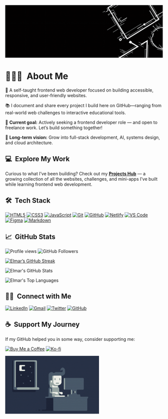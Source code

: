 <div align="center">
    <img src="./img/top_banner.gif" alt="CodingWithJiro GitHub Banner ">
</div>

# 👨🏻‍💻 &nbsp;About Me

🧠 A self-taught frontend web developer focused on building accessible, responsive, and user-friendly websites.

📚 I document and share every project I build here on GitHub—ranging from real-world web challenges to interactive educational tools.

🎯 **Current goal:** Actively seeking a frontend developer role — and open to freelance work. Let’s build something together!

🚀 **Long-term vision:** Grow into full-stack development, AI, systems design, and cloud architecture.

## 💻 &nbsp;Explore My Work

Curious to what I’ve been building? Check out my **[Projects Hub](https://github.com/CodingWithJiro/Projects)** — a growing collection of all the websites, challenges, and mini-apps I’ve built while learning frontend web development.

## 🛠 &nbsp;Tech Stack

[<img alt="HTML5" src="https://img.shields.io/badge/-HTML5-E34F26?style=flat-square&logo=html5&logoColor=white" />](https://developer.mozilla.org/en-US/docs/Web/HTML)
[<img alt="CSS3" src="https://img.shields.io/badge/-CSS3-1572B6?style=flat-square&logo=css3&logoColor=white" />](https://developer.mozilla.org/en-US/docs/Web/CSS)
[<img alt="JavaScript" src="https://img.shields.io/badge/-JavaScript-F7DF1E?style=flat-square&logo=javascript&logoColor=black" />](https://developer.mozilla.org/en-US/docs/Web/JavaScript)
[<img alt="Git" src="https://img.shields.io/badge/-Git-F05032?style=flat-square&logo=git&logoColor=white" />](https://git-scm.com/)
[<img alt="GitHub" src="https://img.shields.io/badge/-GitHub-181717?style=flat-square&logo=github&logoColor=white" />](https://github.com/)
[<img alt="Netlify" src="https://img.shields.io/badge/-Netlify-00C7B7?style=flat-square&logo=netlify&logoColor=white" />](https://www.netlify.com/)
[<img alt="VS Code" src="https://img.shields.io/badge/-VS%20Code-007ACC?style=flat-square&logo=visual-studio-code&logoColor=white" />](https://code.visualstudio.com/)
[<img alt="Figma" src="https://img.shields.io/badge/-Figma-F24E1E?style=flat-square&logo=figma&logoColor=white" />](https://www.figma.com/)
[<img alt="Markdown" src="https://img.shields.io/badge/-Markdown-000000?style=flat-square&logo=markdown&logoColor=white" />](https://www.markdownguide.org/)

## 📈 &nbsp;GitHub Stats

<p align="left">
  <img src="https://komarev.com/ghpvc/?username=CodingWithJiro&style=flat-square&color=CC0022" alt="Profile views"/>
  <img src="https://img.shields.io/github/followers/CodingWithJiro?label=Followers&style=flat-square&color=CC0022" alt="GitHub Followers"/>
</p>

[![Elmar’s GitHub Streak](https://streak-stats.demolab.com/?user=CodingWithJiro&theme=default&background=0D0D0D&ring=FF0033&fire=FF0033&currStreakLabel=00E0FF&sideNums=FF0033&sideLabels=00E0FF&currStreakNum=FF0033&dates=ffffff)](https://github.com/CodingWithJiro)

![Elmar's GitHub Stats](https://github-readme-stats.vercel.app/api?username=CodingWithJiro&show_icons=true&title_color=FF0033&text_color=ffffff&icon_color=00E0FF&bg_color=0D0D0D&hide=prs,issues,contribs)

![Elmar's Top Languages](https://github-readme-stats.vercel.app/api/top-langs/?username=CodingWithJiro&layout=compact&langs_count=6&title_color=FF0033&text_color=FFFFFF&bg_color=0D0D0D)

## 🤝🏻 &nbsp;Connect with Me

[![LinkedIn](https://img.shields.io/badge/LinkedIn-0A66C2?style=for-the-badge&logo=linkedin&logoColor=white)](https://www.linkedin.com/)
[![Gmail](https://img.shields.io/badge/Gmail-D14836?style=for-the-badge&logo=gmail&logoColor=white)](mailto:chavezelmar03@gmail.com)
[![Twitter](https://img.shields.io/badge/Twitter-1DA1F2?style=for-the-badge&logo=twitter&logoColor=white)](https://twitter.com/)
[![GitHub](https://img.shields.io/badge/GitHub-181717?style=for-the-badge&logo=github&logoColor=white)](https://github.com/CodingWithJiro)

## ☕ &nbsp;Support My Journey

If my GitHub helped you in some way, consider supporting me:

[<img alt="Buy Me a Coffee" src="https://cdn.buymeacoffee.com/buttons/v2/default-yellow.png" height="35" width="147" />](https://buymeacoffee.com/)
[<img alt="Ko-fi" src="https://cdn.ko-fi.com/cdn/kofi3.png?v=3" height="35" width="147" />](https://ko-fi.com/)

<img alt="Night Coding" src="./img/night-coding.gif" />

<!-- ![Bottom Banner](./img/bottom_banner.svg) -->
